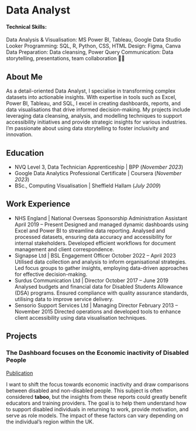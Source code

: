 # Data Analyst 

#### Technical Skills: 
Data Analysis & Visualisation: MS Power BI, Tableau, Google Data Studio Looker
Programming: SQL, R, Python, CSS, HTML
Design: Figma, Canva
Data Preparation: Data cleansing, Power Query
Communication: Data storytelling, presentations, team collaboration
👩‍💻

## About Me
As a detail-oriented Data Analyst, I specialise in transforming complex datasets into actionable insights. With expertise in tools such as Excel, Power BI, Tableau, and SQL, I excel in creating dashboards, reports, and data visualisations that drive informed decision-making. My projects include leveraging data cleansing, analysis, and modelling techniques to support accessibility initiatives and provide strategic insights for various industries. I’m passionate about using data storytelling to foster inclusivity and innovation.

## Education
- NVQ Level 3, Data Technician Apprenticeship | BPP (_November 2023_)
- Google Data Analytics Professional Certificate | Coursera (_November 2023_)
- BSc., Computing Visualisation | Sheffield Hallam (_July 2009_)								       		

## Work Experience
- NHS England | National Overseas Sponsorship Administration Assistant
April 2019 – Present
Designed and managed dynamic dashboards using Excel and Power BI to streamline data reporting.
Analysed and processed datasets, ensuring data accuracy and accessibility for internal stakeholders.
Developed efficient workflows for document management and client correspondence.
- Signapse Ltd | BSL Engagement Officer
October 2022 – April 2023
Utilised data collection and analysis to inform organisational strategies.
Led focus groups to gather insights, employing data-driven approaches for effective decision-making.
- Surdus Communication Ltd | Director
October 2017 – June 2019
Analysed budgets and financial data for Disabled Students Allowance (DSA) programs.
Ensured compliance with quality assurance standards, utilising data to improve service delivery.
- Sensorio Support Services Ltd | Managing Director
February 2013 – November 2015
Directed operations and developed tools to enhance client accessibility using data visualisation techniques.


## Projects
### The Dashboard focuses on the Economic inactivity of Disabled People
[Publication]([https://www.guyorlov.com/#job])

I want to shift the focus towards economic inactivity and draw comparisons between disabled and non-disabled people. This subject is often considered **taboo**, but the insights from these reports could greatly benefit educators and training providers.
The goal is to help them understand how to support disabled individuals in returning to work, provide motivation, and serve as role models. The impact of these factors can vary depending on the individual’s region within the UK.

